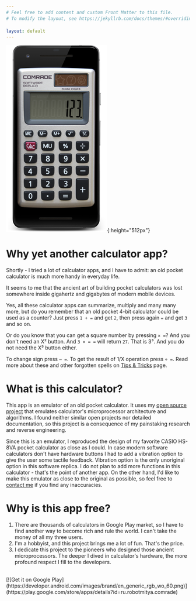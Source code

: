 ```yaml
---
# Feel free to add content and custom Front Matter to this file.
# To modify the layout, see https://jekyllrb.com/docs/themes/#overriding-theme-defaults

layout: default
---
```


![Calculator Comrade](images/Pixel2_277x512_framed.png){:height="512px"}

# Why yet another calculator app?
Shortly - I tried a lot of calculator apps, and I have to admit: an old pocket calculator is much more handy in everyday life.

It seems to me that the ancient art of building pocket calculators was lost somewhere inside gigahertz and gigabytes of modern mobile devices.

Yes, all these calculator apps can summarize, multiply and many many more, but do you remember that an old pocket 4-bit calculator could be used as a counter? Just press `1 + =` and get `2`, then press again `=` and get `3` and so on.

Or do you know that you can get a square number by pressing `× =`? And you don't need an X² button. And `3 × = =` will return `27`. That is 3³. And you do not need the X³ button either.

To change sign press `– =`. To get the result of 1/X operation press `÷ =`. Read more about these and other forgotten spells on [Tips & Tricks](tips-n-tricks/) page.

# What is this calculator?
This app is an emulator of an old pocket calculator. It uses my [open source project](https://github.com/DmitryDzz/calculator-comrade-lib) that emulates calculator's microprocessor architecture and algorithms. I found neither similar open projects nor detailed documentation, so this project is a consequence of my painstaking research and reverse engineering.

Since this is an emulator, I reproduced the design of my favorite CASIO HS-8VA pocket calculator as close as I could. In case modern software calculators don't have hardware buttons I had to add a vibration option to give the user some tactile feedback. Vibration option is the only unoriginal option in this software replica. I do not plan to add more functions in this calculator - that's the point of another app. On the other hand, I'd like to make this emulator as close to the original as possible, so feel free to [contact me](mailto:info@robot-mitya.ru) if you find any inaccuracies.

# Why is this app free?
1. There are thousands of calculators in Google Play market, so I have to find another way to become rich and rule the world. I can't take the money of all my three users.
1. I'm a hobbyist, and this project brings me a lot of fun. That's the price.
1. I dedicate this project to the pioneers who designed those ancient microprocessors. The deeper I dived in calculator's hardware, the more profound respect I fill to the developers.

<br/>
[![Get it on Google Play](https://developer.android.com/images/brand/en_generic_rgb_wo_60.png)](https://play.google.com/store/apps/details?id=ru.robotmitya.comrade)
